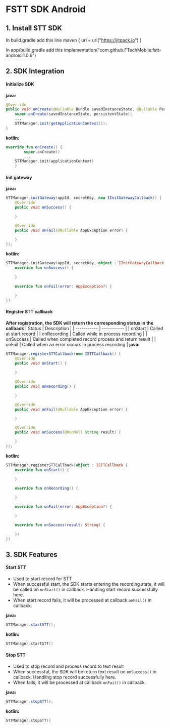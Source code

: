 # FSTT SDK Android



## 1. Install STT SDK

In build.gradle add this line
maven { url = uri("https://jitpack.io") }

In app/build.gradle add this
implementation("com.github.FTechMobile:fstt-android:1.0.6")

## 2. SDK Integration
#### Initialize SDK
**java:**
```java
@Override
public void onCreate(@Nullable Bundle savedInstanceState, @Nullable PersistableBundle persistentState) {
    super.onCreate(savedInstanceState, persistentState);
    ...
    STTManager.init(getApplicationContext());
}
```
**kotlin:**
```kotlin
override fun onCreate() {
        super.onCreate()
        ...
    STTManager.init(applicationContext)
    }
```
#### Init gateway
**java:**
```java
STTManager.initGateway(appId, secretKey, new IInitGatewayCallback() {
    @Override
    public void onSuccess() {

    }

    @Override
    public void onFail(@Nullable AppException error) {

    }
});
```
**kotlin:**
```kotlin
STTManager.initGateway(appId, secretKey, object : IInitGatewayCallback {
    override fun onSuccess() {
    
    }

    override fun onFail(error: AppException?) {

    }
})
```
#### Register STT callback
**After registration, the SDK will return the corresponding status in the callback**
| Status     | Description |
| ----------- | ----------- |
| onStart      | Called at start record       |
| onRecording   | Called while in process recording        |
| onSuccess      | Called when completed record process and return result       |
| onFail   | Called when an error occurs in process recording        |
**java:**
```java
STTManager.registerSTTCallback(new ISTTCallback() {
    @Override
    public void onStart() {
        
    }

    @Override
    public void onRecording() {

    }

    @Override
    public void onFail(@Nullable AppException error) {

    }

    @Override
    public void onSuccess(@NonNull String result) {

    }
});
```
**kotlin:**
```kotlin
STTManager.registerSTTCallback(object : ISTTCallback {
    override fun onStart() {

    }

    override fun onRecording() {
    
    }

    override fun onFail(error: AppException?) {

    }

    override fun onSuccess(result: String) {

    })
})
```
## 3. SDK Features
#### Start STT
* Used to start record for STT
* When successful start, the SDK starts entering the recording state, it will be called on `onStart()` in callback. Handling start record successfully here.
* When start record fails, it will be processed at callback `onFail()` in callback.

**java:**
```java
STTManager.startSTT();
```
**kotlin:**
```kotlin
STTManager.startSTT()
```
#### Stop STT
* Used to stop record and process record to text result
* When successful, the SDK will be return text result on `onSuccess()` in callback. Handling stop record successfully here.
* When fails, it will be processed at callback `onFail()` in callback.

**java:**
```java
STTManager.stopSTT();
```
**kotlin:**
```kotlin
STTManager.stopSTT()
```